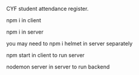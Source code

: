 CYF student attendance register.

npm i in client

npm i in server

you may need to npm i helmet in server separately

npm start in client to run server

nodemon server in server to run backend
